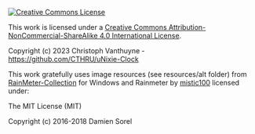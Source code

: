 [![Creative Commons License](https://i.creativecommons.org/l/by-nc-sa/4.0/88x31.png)](http://creativecommons.org/licenses/by-nc-sa/4.0/)

This work is licensed under a [Creative Commons Attribution-NonCommercial-ShareAlike 4.0 International License](http://creativecommons.org/licenses/by-nc-sa/4.0/).

Copyright (c) 2023 Christoph Vanthuyne - https://github.com/CTHRU/uNixie-Clock

This work gratefully uses image resources (see resources/alt folder) from [RainMeter-Collection](https://github.com/mistic100/Rainmeter-Collection/blob/master/LICENSE) for Windows and Rainmeter by [mistic100](https://github.com/mistic100) licensed under:

The MIT License (MIT)

Copyright (c) 2016-2018 Damien Sorel
